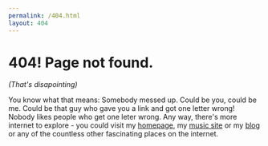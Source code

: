```yaml
---
permalink: /404.html
layout: 404
---
```

# 404! Page not found.
_(That's disapointing)_

You know what that means: Somebody messed up. Could be you, could be me.
Could be that guy who gave you a link and got one letter wrong! Nobody likes
people who get one leter wrong. Any way, there's more internet to explore - you 
could visit my [homepage](https://sam-hildebrand.github.io), my [music site](https://sam-hildebrand.github.io/Sam_HildebrandMusic/) 
or my [blog](https://sam-hildebrand.github.io/the-blog) or any of the countless other fascinating places on the internet.
